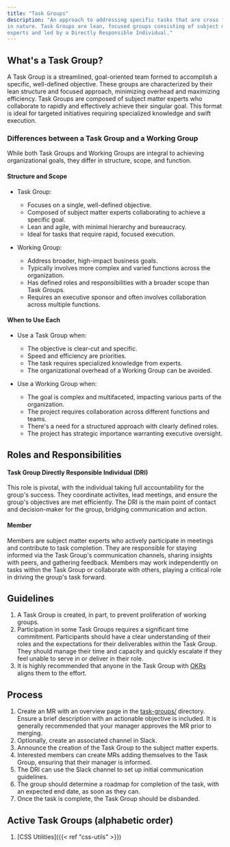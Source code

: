 ```yaml
---
title: "Task Groups"
description: "An approach to addressing specific tasks that are cross functional
in nature. Task Groups are lean, focused groups consisting of subject matter
experts and led by a Directly Responsible Individual."
---
```


## What's a Task Group?

A Task Group is a streamlined, goal-oriented team formed to accomplish a
specific, well-defined objective. These groups are characterized by their lean
structure and focused approach, minimizing overhead and maximizing efficiency.
Task Groups are composed of subject matter experts who collaborate to rapidly
and effectively achieve their singular goal. This format is ideal for targeted
initiatives requiring specialized knowledge and swift execution.

### Differences between a Task Group and a Working Group

While both Task Groups and Working Groups are integral to achieving
organizational goals, they differ in structure, scope, and function.

#### Structure and Scope

- Task Group:
  - Focuses on a single, well-defined objective.
  - Composed of subject matter experts collaborating to achieve a specific
      goal.
  - Lean and agile, with minimal hierarchy and bureaucracy.
  - Ideal for tasks that require rapid, focused execution.

- Working Group:
  - Address broader, high-impact business goals.
  - Typically involves more complex and varied functions across the
      organization.
  - Has defined roles and responsibilities with a broader scope than Task
      Groups.
  - Requires an executive sponsor and often involves collaboration across multiple functions.

#### When to Use Each

- Use a Task Group when:
  - The objective is clear-cut and specific.
  - Speed and efficiency are priorities.
  - The task requires specialized knowledge from experts.
  - The organizational overhead of a Working Group can be avoided.

- Use a Working Group when:
  - The goal is complex and multifaceted, impacting various parts of the
      organization.
  - The project requires collaboration across different functions and teams.
  - There's a need for a structured approach with clearly defined roles.
  - The project has strategic importance warranting executive oversight.

## Roles and Responsibilities

#### Task Group Directly Responsible Individual (DRI)

This role is pivotal, with the individual taking full accountability for the
group's success. They coordinate activites, lead meetings, and ensure the
group's objectives are met efficiently. The DRI is the main point of contact and
decision-maker for the group, bridging communication and action.

#### Member

Members are subject matter experts who actively participate in meetings and
contribute to task completion. They are responsible for staying informed via the
Task Group's communication channels, sharing insights with peers, and gathering
feedback. Members may work independently on tasks within the Task Group or
collaborate with others, playing a critical role in driving the group's
task forward.

## Guidelines

1. A Task Group is created, in part, to prevent proliferation of working groups.
1. Participation in some Task Groups requires a significant time commitment.
   Participants should have a clear understanding of their roles and the
   expectations for their deliverables within the Task Group. They should manage
   their time and capacity and quickly escalate if they feel unable to serve in
   or deliver in their role.
1. It is highly recommended that anyone in the Task Group with [OKRs](/company/okrs/) aligns them to the effort.

## Process

1. Create an MR with an overview page in the [task-groups/](task-groups/)
   directory. Ensure a brief description with an actionable objective is
   included. It is generally recommended that your manager approves the MR prior
   to merging.
1. Optionally, create an associated channel in Slack.
1. Announce the creation of the Task Group to the subject matter
   experts.
1. Interested members can create MRs adding themselves to the Task Group,
   ensuring that their manager is informed.
1. The DRI can use the Slack channel to set up initial communication
   guidelines.
1. The group should determine a roadmap for completion of the task, with an expected end date, as soon as
   they can.
1. Once the task is complete, the Task Group should be disbanded.

## Active Task Groups (alphabetic order)

1. [CSS Utilities]({{< ref "css-utils" >}})
